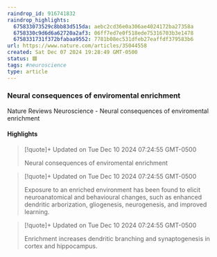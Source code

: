```yaml
---
raindrop_id: 916741832
raindrop_highlights:
  675833073529c8bb83d515da: aebc2cd36e0a306ae4024172ba27358a
  6758330c9d6d6a62720a2af3: 06ff7ed7e0f518ede75316703b3e1478
  6758331731f372bfabaa9552: 7781b08ec531dfeb27eaffdf379583b6
url: https://www.nature.com/articles/35044558
created: Sat Dec 07 2024 19:28:49 GMT-0500
status: 🟥
tags: #neuroscience
type: article
---
```



### Neural consequences of enviromental enrichment

Nature Reviews Neuroscience - Neural consequences of enviromental enrichment

#### Highlights

> [!quote]+ Updated on Tue Dec 10 2024 07:24:55 GMT-0500
>
> Neural consequences of enviromental enrichment

> [!quote]+ Updated on Tue Dec 10 2024 07:24:55 GMT-0500
>
> Exposure to an enriched environment has been found to elicit neuroanatomical and behavioural changes, such as enhanced dendritic arborization, gliogenesis, neurogenesis, and improved learning.

> [!quote]+ Updated on Tue Dec 10 2024 07:24:55 GMT-0500
>
> Enrichment increases dendritic branching and synaptogenesis in cortex and hippocampus.
